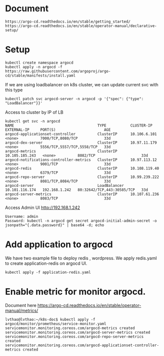 # Document
```
https://argo-cd.readthedocs.io/en/stable/getting_started/
https://argo-cd.readthedocs.io/en/stable/operator-manual/declarative-setup/
```

# Setup
```
kubectl create namespace argocd
kubectl apply -n argocd -f https://raw.githubusercontent.com/argoproj/argo-cd/stable/manifests/install.yaml

```
If we are using loadbalancer on k8s cluster, we can update current svc with this type
```
kubectl patch svc argocd-server -n argocd -p '{"spec": {"type": "LoadBalancer"}}'
```
Access to cluster by IP of LB
```
kubectl get svc -n argocd
NAME                                      TYPE           CLUSTER-IP       EXTERNAL-IP     PORT(S)                      AGE
argocd-applicationset-controller          ClusterIP      10.106.6.101     <none>          7000/TCP,8080/TCP            33d
argocd-dex-server                         ClusterIP      10.97.11.179     <none>          5556/TCP,5557/TCP,5558/TCP   33d
argocd-metrics                            ClusterIP      10.105.185.243   <none>          8082/TCP                     33d
argocd-notifications-controller-metrics   ClusterIP      10.97.113.12     <none>          9001/TCP                     33d
argocd-redis                              ClusterIP      10.108.119.40    <none>          6379/TCP                     33d
argocd-repo-server                        ClusterIP      10.99.239.222    <none>          8081/TCP,8084/TCP            33d
argocd-server                             LoadBalancer   10.101.116.174   192.168.1.242   80:32642/TCP,443:30585/TCP   33d
argocd-server-metrics                     ClusterIP      10.107.61.236    <none>          8083/TCP                     33d

```
Access Admin UI http://192.168.1.242
```
Username: admin
Password: kubectl -n argocd get secret argocd-initial-admin-secret -o jsonpath="{.data.password}" | base64 -d; echo
```


# Add application to argocd
We have two example file to deploy redis , wordpress. We apply redis.yaml to create application-redis on argocd UI.

```
kubectl apply -f application-redis.yaml
```

# Enable metric for monitor argocd. 
Document here https://argo-cd.readthedocs.io/en/stable/operator-manual/metrics/

```
lvthao@lvthao:~/k8s-doc$ kubectl apply -f argocd/monitor/prometheus/service-monitor.yaml
servicemonitor.monitoring.coreos.com/argocd-metrics created
servicemonitor.monitoring.coreos.com/argocd-server-metrics created
servicemonitor.monitoring.coreos.com/argocd-repo-server-metrics created
servicemonitor.monitoring.coreos.com/argocd-applicationset-controller-metrics created
```